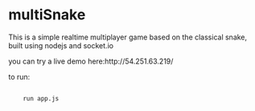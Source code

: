 <h1> multiSnake</h1>
<p>
This is a simple realtime multiplayer game based on the classical snake, built using nodejs and socket.io
</p>
<p>
	you can try a live demo here:http://54.251.63.219/

</p>
<p>
to run:
</p>
<code>
	run app.js
</code>   